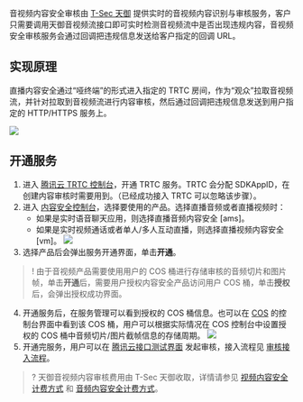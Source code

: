 音视频内容安全审核由 [T-Sec 天御](https://cloud.tencent.com/product/vm) 提供实时的音视频内容识别与审核服务，客户只需要调用天御音视频流接口即可实时检测音视频流中是否出现违规内容，音视频安全审核服务会通过回调把违规信息发送给客户指定的回调 URL。

## 实现原理
直播内容安全通过“哑终端”的形式进入指定的 TRTC 房间，作为“观众”拉取音视频流，并针对拉取到音视频流进行内容审核，然后通过回调把违规信息发送到用户指定的 HTTP/HTTPS 服务上。

![](https://qcloudimg.tencent-cloud.cn/raw/4a2e43462a99c00539a11211af7611f5.png)

## 开通服务
1. 进入 [腾讯云 TRTC 控制台](https://console.cloud.tencent.com/trtc)，开通 TRTC 服务。TRTC 会分配 SDKAppID，在创建内容审核时需要用到。（已经成功接入 TRTC 可以忽略该步骤）。
2. 进入 [内容安全控制台](https://console.cloud.tencent.com/cms/livevideo/overview)，选择要使用的产品。选择直播音频或者直播视频时：
	- 如果是实时语音聊天应用，则选择直播音频内容安全 [ams]。
	- 如果是实时视频通话或者单人/多人互动直播，则选择直播视频内容安全 [vm]。
![](https://qcloudimg.tencent-cloud.cn/raw/395af0416aefed1872d3dc4c758269e0.png)
3. 选择产品后会弹出服务开通界面，单击**开通**。
> ! 由于音视频产品需要使用用户的 COS 桶进行存储审核的音频切片和图片帧，单击**开通**后，需要用户授权内容安全产品访问用户 COS 桶，单击**授权**后，会弹出授权成功界面。
4. 开通服务后，在服务管理可以看到授权的 COS 桶信息。也可以在 [COS](https://console.cloud.tencent.com/cos5) 的控制台界面中看到该 COS 桶，用户可以根据实际情况在 COS 控制台中设置授权的 COS 桶中音频切片/图片截帧信息的存储周期。
![](https://qcloudimg.tencent-cloud.cn/raw/895a7041695b25df701288635dcf4639.png)
5. 开通完服务，用户可以在 [腾讯云接口测试界面](https://console.cloud.tencent.com/api/explorer?Product=ams&Version=2020-12-29&Action=CreateAudioModerationTask&SignVersion=) 发起审核，接入流程见 [审核接入流程](https://cloud.tencent.com/document/product/647/69054)。

>? 天御音视频内容审核费用由 T-Sec 天御收取，详情请参见 [视频内容安全计费方式](https://cloud.tencent.com/document/product/1265/50680) 和 [音频内容安全计费方式](https://cloud.tencent.com/document/product/1219/43639)。
